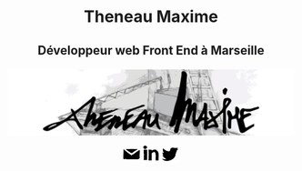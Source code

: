 # <p align="center"> Theneau Maxime </p>
## <p align="center"> Développeur web Front End à Marseille </p>
![fond Github Theneau Maxime](./images/fond.jpg "fond github Theneau Maxime")

<p align="center">
  <a href="mailto:theneau.maxime@gmail.com" target="blank"><img  src="images/github/email.svg" alt="maximethe" height="30" width="30" /></a>
  <a href="https://linkedin.com/in/theneau-maxime" target="blank"><img src="images/github/linkedin.svg" alt="maximethe" height="30" width="30" /></a>
  <a href="https://twitter.com/maximethe" target="blank"><img src="images/github/twitter.svg" alt="maximethe" height="30" width="30" /></a>
</p>
